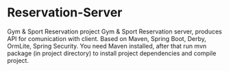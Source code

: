 # Reservation-Server
Gym &amp; Sport Reservation project
Gym &amp; Sport Reservation server, produces API for comunication with client. Based on Maven, Spring Boot, Derby, OrmLite, Spring Security. You need Maven installed, after that run mvn package (in project directory) to install project dependencies and compile project.


